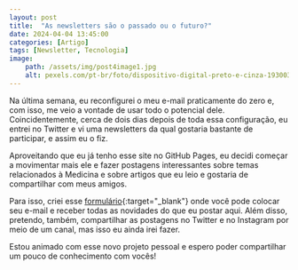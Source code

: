 ```yaml
---
layout: post
title:  "As newsletters são o passado ou o futuro?"
date: 2024-04-04 13:45:00
categories: [Artigo]
tags: [Newsletter, Tecnologia]
image: 
    path: /assets/img/post4image1.jpg
    alt: pexels.com/pt-br/foto/dispositivo-digital-preto-e-cinza-193003
---
```


Na última semana, eu reconfigurei o meu e-mail praticamente do zero e, com isso, me veio a vontade de usar todo o potencial dele. Coincidentemente, cerca de dois dias depois de toda essa configuração, eu entrei no Twitter e vi uma newsletters da qual gostaria bastante de participar, e assim eu o fiz.

Aproveitando que eu já tenho esse site no GitHub Pages, eu decidi começar a movimentar mais ele e fazer postagens interessantes sobre temas relacionados à Medicina e sobre artigos que eu leio e gostaria de compartilhar com meus amigos.

Para isso, criei esse [formulário](https://forms.gle/SBjxEe4PiRoZwjQ56){:target="_blank"} onde você pode colocar seu e-mail e receber todas as novidades do que eu postar aqui. Além disso, pretendo, também, compartilhar as postagens no Twitter e no Instagram por meio de um canal, mas isso eu ainda irei fazer.

Estou animado com esse novo projeto pessoal e espero poder compartilhar um pouco de conhecimento com vocês!  